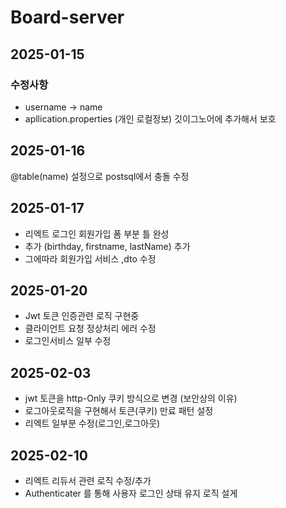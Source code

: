 # Board-server

## 2025-01-15
### 수정사항
- username -> name 
- apllication.properties (개인 로컬정보) 깃이그노어에 추가해서 보호

## 2025-01-16
@table(name) 설정으로 postsql에서 충돌 수정

## 2025-01-17
- 리엑트 로그인 회원가입 폼 부분 틀 완성
- 추가 (birthday, firstname, lastName) 추가 
- 그에따라 회원가입 서비스 ,dto 수정

## 2025-01-20 
- Jwt 토큰 인증관련 로직 구현중
- 클라이언트 요청 정상처리 에러 수정
- 로그인서비스 일부 수정
## 2025-02-03
- jwt 토큰을 http-Only 쿠키 방식으로 변경
  (보안상의 이유)
- 로그아웃로직을 구현해서 토큰(쿠키) 만료 패턴 설정
- 리엑트 일부분 수정(로그인,로그아웃)
## 2025-02-10
- 리엑트 리듀서 관련 로직 수정/추가 
- Authenticater 를 통해 사용자 로그인 상태 유지 로직 설게 